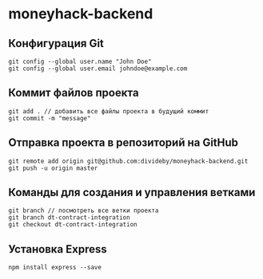 # moneyhack-backend

## Конфигурация Git

```
git config --global user.name "John Doe"
git config --global user.email johndoe@example.com
```

## Коммит файлов проекта

```
git add . // добавить все файлы проекта в будущий коммит
git commit -m "message"
```

## Отправка проекта в репозиторий на GitHub
```
git remote add origin git@github.com:divideby/moneyhack-backend.git
git push -u origin master
```

## Команды для создания и управления ветками
```
git branch // посмотреть все ветки проекта
git branch dt-contract-integration
git checkout dt-contract-integration
```

## Установка Express

```
npm install express --save
```